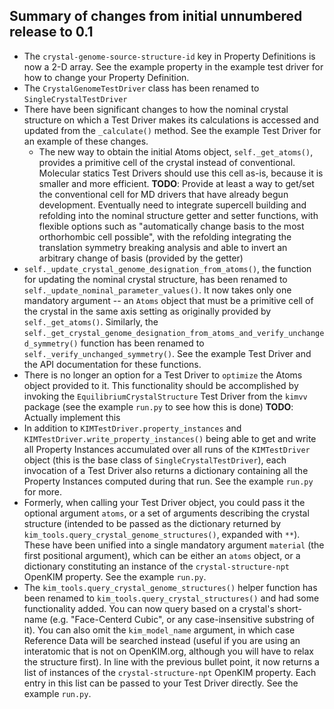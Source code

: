 Summary of changes from initial unnumbered release to 0.1
---------------------------------------------------------

- The `crystal-genome-source-structure-id` key in Property Definitions is now a 2-D array. See the example property in the example test driver for how to change your Property Definition.
- The `CrystalGenomeTestDriver` class has been renamed to `SingleCrystalTestDriver`
- There have been significant changes to how the nominal crystal structure on which a Test Driver makes its calculations is accessed and updated from the `_calculate()` method. See the example Test Driver for an example of these changes.
    - The new way to obtain the initial Atoms object, `self._get_atoms()`, provides a primitive cell of the crystal instead of conventional. Molecular statics Test Drivers should use this cell as-is, because it is smaller and more efficient. **TODO**: Provide at least a way to get/set the conventional cell for MD drivers that have already begun development. Eventually need to integrate supercell building and refolding into the nominal structure getter and setter functions, with flexible options such as "automatically change basis to the most orthorhombic cell possible", with the refolding integrating the translation symmetry breaking analysis and able to invert an arbitrary change of basis (provided by the getter)
- `self._update_crystal_genome_designation_from_atoms()`, the function for updating the nominal crystal structure, has been renamed to `self._update_nominal_parameter_values()`. It now takes only one mandatory argument -- an `Atoms` object that must be a primitive cell of the crystal in the same axis setting as originally provided by `self._get_atoms()`. Similarly, the `self._get_crystal_genome_designation_from_atoms_and_verify_unchanged_symmetry()` function has been renamed to `self._verify_unchanged_symmetry()`. See the example Test Driver and the API documentation for these functions.
- There is no longer an option for a Test Driver to `optimize` the Atoms object provided to it. This functionality should be accomplished by invoking the `EquilibriumCrystalStructure` Test Driver from the `kimvv` package (see the example `run.py` to see how this is done) **TODO**: Actually implement this
- In addition to `KIMTestDriver.property_instances` and `KIMTestDriver.write_property_instances()` being able to get and write all Property Instances accumulated over all runs of the `KIMTestDriver` object (this is the base class of `SingleCrystalTestDriver`), each invocation of a Test Driver also returns a dictionary containing all the Property Instances computed during that run. See the example `run.py` for more.
- Formerly, when calling your Test Driver object, you could pass it the optional argument `atoms`, or a set of arguments describing the crystal structure (intended to be passed as the dictionary returned by `kim_tools.query_crystal_genome_structures()`, expanded with `**`). These have been unified into a single mandatory argument `material` (the first positional argument), which can be either an `atoms` object, or a dictionary constituting an instance of the `crystal-structure-npt` OpenKIM property. See the example `run.py`.
- The `kim_tools.query_crystal_genome_structures()` helper function has been renamed to `kim_tools.query_crystal_structures()` and had some functionality added. You can now query based on a crystal's short-name (e.g. "Face-Centerd Cubic", or any case-insensitive substring of it). You can also omit the `kim_model_name` argument, in which case Reference Data will be searched instead (useful if you are using an interatomic that is not on OpenKIM.org, although you will have to relax the structure first). In line with the previous bullet point, it now returns a list of instances of the `crystal-structure-npt` OpenKIM property. Each entry in this list can be passed to your Test Driver directly. See the example `run.py`.
